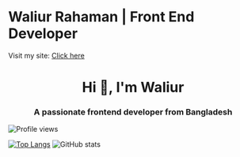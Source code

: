 Waliur Rahaman | Front End Developer
==========================

Visit my site: <a href="https://waliurr.github.io/waliurr" target="_blank"> Click here </a>

<h1 align="center">Hi 👋, I'm Waliur</h1>
<h3 align="center">A passionate frontend developer from Bangladesh</h3>

![Profile views](https://gpvc.arturio.dev/waliurr)  

[![Top Langs](https://github-readme-stats.vercel.app/api/top-langs/?username=waliurr)](https://github.com/anuraghazra/github-readme-stats) ![GitHub stats](https://github-readme-stats.vercel.app/api?username=waliurr&show_icons=true)  
